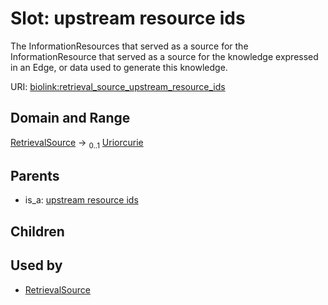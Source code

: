 
# Slot: upstream resource ids


The InformationResources that served as a source for the InformationResource that served as a source for the knowledge expressed in an Edge, or data used to generate this knowledge.

URI: [biolink:retrieval_source_upstream_resource_ids](https://w3id.org/biolink/retrieval_source_upstream_resource_ids)


## Domain and Range

[RetrievalSource](RetrievalSource.md) &#8594;  <sub>0..1</sub> [Uriorcurie](types/Uriorcurie.md)

## Parents

 *  is_a: [upstream resource ids](upstream_resource_ids.md)

## Children


## Used by

 * [RetrievalSource](RetrievalSource.md)
